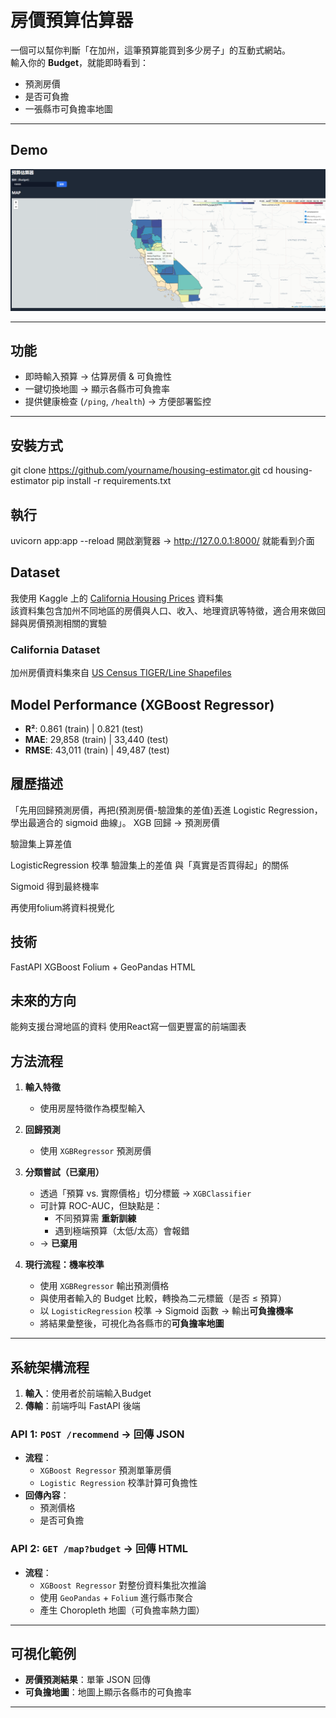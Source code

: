 # 房價預算估算器 
一個可以幫你判斷「在加州，這筆預算能買到多少房子」的互動式網站。  
輸入你的 **Budget**，就能即時看到：
- 預測房價
- 是否可負擔
- 一張縣市可負擔率地圖

---

## Demo
![demo screenshot](doc/demo.png)

---

## 功能
- 即時輸入預算 → 估算房價 & 可負擔性
- 一鍵切換地圖 → 顯示各縣市可負擔率
- 提供健康檢查 (`/ping`, `/health`) → 方便部署監控

---

## 安裝方式
git clone https://github.com/yourname/housing-estimator.git
cd housing-estimator
pip install -r requirements.txt

## 執行
uvicorn app:app --reload
開啟瀏覽器 → http://127.0.0.1:8000/
就能看到介面

## Dataset
我使用 Kaggle 上的 [California Housing Prices](https://www.kaggle.com/datasets/camnugent/california-housing-prices) 資料集  
該資料集包含加州不同地區的房價與人口、收入、地理資訊等特徵，適合用來做回歸與房價預測相關的實驗

### California Dataset
加州房價資料集來自 [US Census TIGER/Line Shapefiles]([https://www.dcc.fc.up.pt/~ltorgo/Regression/cal_housing.html](https://www.census.gov/geographies/mapping-files/time-series/geo/tiger-line-file.html))  

## Model Performance (XGBoost Regressor)
- **R²**: 0.861 (train) | 0.821 (test)
- **MAE**: 29,858 (train) | 33,440 (test)
- **RMSE**: 43,011 (train) | 49,487 (test)

## 履歷描述
「先用回歸預測房價，再把(預測房價-驗證集的差值)丟進 Logistic Regression，學出最適合的 sigmoid 曲線」。
XGB 回歸 → 預測房價 

驗證集上算差值 

LogisticRegression 校準 
驗證集上的差值 與「真實是否買得起」的關係

Sigmoid 得到最終機率

再使用folium將資料視覺化

## 技術
FastAPI
XGBoost
Folium + GeoPandas
HTML

## 未來的方向
能夠支援台灣地區的資料
使用React寫一個更豐富的前端圖表

## 方法流程
1. **輸入特徵**  
   - 使用房屋特徵作為模型輸入

2. **回歸預測**  
   - 使用 `XGBRegressor` 預測房價

3. **分類嘗試（已棄用）**  
   - 透過「預算 vs. 實際價格」切分標籤 → `XGBClassifier`  
   - 可計算 ROC-AUC，但缺點是：  
     - 不同預算需 **重新訓練**  
     - 遇到極端預算（太低/太高）會報錯  
   - → **已棄用**

4. **現行流程：機率校準**  
   - 使用 `XGBRegressor` 輸出預測價格
   - 與使用者輸入的 Budget 比較，轉換為二元標籤（是否 ≤ 預算）  
   - 以 `LogisticRegression` 校準 → Sigmoid 函數 → 輸出**可負擔機率**
   - 將結果彙整後，可視化為各縣市的**可負擔率地圖**

---

## 系統架構流程
1. **輸入**：使用者於前端輸入Budget  
2. **傳輸**：前端呼叫 FastAPI 後端  

### API 1: `POST /recommend` → 回傳 JSON
- **流程**：
  - `XGBoost Regressor` 預測單筆房價
  - `Logistic Regression` 校準計算可負擔性
- **回傳內容**：
  - 預測價格  
  - 是否可負擔  

### API 2: `GET /map?budget` → 回傳 HTML
- **流程**：
  - `XGBoost Regressor` 對整份資料集批次推論  
  - 使用 `GeoPandas` + `Folium` 進行縣市聚合  
  - 產生 Choropleth 地圖（可負擔率熱力圖）  

---

## 可視化範例
- **房價預測結果**：單筆 JSON 回傳  
- **可負擔地圖**：地圖上顯示各縣市的可負擔率  

---
